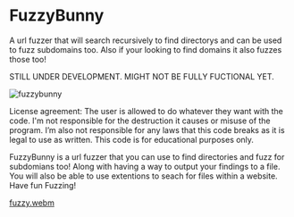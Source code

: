# FuzzyBunny
A url fuzzer that will search recursively to find directorys and can be used to fuzz subdomains too. Also if your looking to find domains it also fuzzes those too!

STILL UNDER DEVELOPMENT. MIGHT NOT BE FULLY FUCTIONAL YET.

![fuzzybunny](https://github.com/user-attachments/assets/1525782e-088b-4294-ae5e-4bfc89aedd17)

License agreement: The user is allowed to do whatever they want with the code. I'm not responsible for the destruction it causes or misuse of the program. I’m also not responsible for any laws that this code breaks as it is legal to use as written. This code is for educational purposes only.


FuzzyBunny is a url fuzzer that you can use to find directories and fuzz for subdomians too! Along with having a way to output your findings to a file. You will also be able to use extentions to seach for files within a website. Have fun Fuzzing!

[fuzzy.webm](https://github.com/user-attachments/assets/39b0acc1-4261-46b3-bcfc-1cec6f62e3e6)
